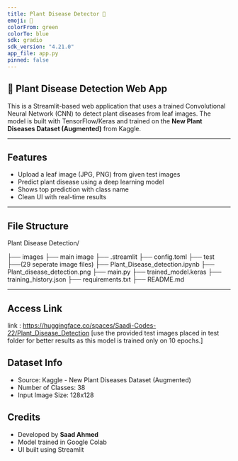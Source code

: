 ```yaml
---
title: Plant Disease Detector 🌿
emoji: 🌱
colorFrom: green
colorTo: blue
sdk: gradio
sdk_version: "4.21.0"
app_file: app.py
pinned: false
---
```


## 🌿 Plant Disease Detection Web App

This is a Streamlit-based web application that uses a trained Convolutional Neural Network (CNN) to detect plant diseases from leaf images. The model is built with TensorFlow/Keras and trained on the **New Plant Diseases Dataset (Augmented)** from Kaggle.

---

## Features

- Upload a leaf image (JPG, PNG) from given test images
- Predict plant disease using a deep learning model
- Shows top prediction with class name
- Clean UI with real-time results

---

## File Structure

Plant Disease Detection/

├── images
    ├── main image
├── .streamlit
    ├── config.toml
├── test
    ├──(29 seperate image files)
├── Plant_Disease_detection.ipynb
├── Plant_disease_detection.png
├── main.py
├── trained_model.keras
├── training_history.json
├── requirements.txt
├── README.md

---

## Access Link

link : https://huggingface.co/spaces/Saadi-Codes-22/Plant_Disease_Detection
[use the provided test images placed in test folder for better results as this model is trained only on 10 epochs.]

## Dataset Info

- Source: Kaggle - New Plant Diseases Dataset (Augmented)
- Number of Classes: 38
- Input Image Size: 128x128

## Credits

- Developed by **Saad Ahmed**
- Model trained in Google Colab
- UI built using Streamlit
